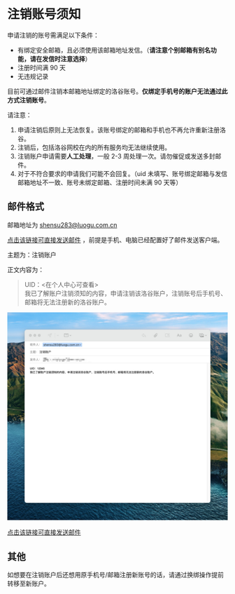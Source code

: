 # 注销账号须知

申请注销的账号需满足以下条件：

- 有绑定安全邮箱，且必须使用该邮箱地址发信。（**请注意个别邮箱有别名功能，请在发信时注意选择**）
- 注册时间满 90 天
- 无违规记录

目前可通过邮件注销本邮箱地址绑定的洛谷账号。**仅绑定手机号的账户无法通过此方式注销账号**。

请注意：

1. 申请注销后原则上无法恢复。该账号绑定的邮箱和手机也不再允许重新注册洛谷。
2. 注销后，包括洛谷网校在内的所有服务均无法继续使用。
3. 注销账户申请需要**人工处理**，一般 2-3 周处理一次。请勿催促或发送多封邮件。
4. 对于不符合要求的申请我们可能不会回复。（uid 未填写、账号绑定邮箱与发信邮箱地址不一致、账号未绑定邮箱、注册时间未满 90 天等）

## 邮件格式

邮箱地址为 shensu283@luogu.com.cn

[点击该链接可直接发送邮件](mailto:shensu283@luogu.com.cn?subject=%E6%B3%A8%E9%94%80%E8%B4%A6%E6%88%B7&body=UID%EF%BC%9A%20%20%0D%0A%E6%88%91%E5%B7%B2%E4%BA%86%E8%A7%A3%E8%B4%A6%E6%88%B7%E6%B3%A8%E9%94%80%E9%A1%BB%E7%9F%A5%E7%9A%84%E5%86%85%E5%AE%B9%EF%BC%8C%E7%94%B3%E8%AF%B7%E6%B3%A8%E9%94%80%E8%AF%A5%E6%B4%9B%E8%B0%B7%E8%B4%A6%E6%88%B7%EF%BC%8C%E6%B3%A8%E9%94%80%E8%B4%A6%E5%8F%B7%E5%90%8E%E6%89%8B%E6%9C%BA%E5%8F%B7%E3%80%81%E9%82%AE%E7%AE%B1%E5%B0%86%E6%97%A0%E6%B3%95%E6%B3%A8%E5%86%8C%E6%96%B0%E7%9A%84%E6%B4%9B%E8%B0%B7%E8%B4%A6%E6%88%B7%E3%80%82) ，前提是手机、电脑已经配置好了邮件发送客户端。

主题为：注销账户

正文内容为：  

> UID：\<在个人中心可查看\>  
> 我已了解账户注销须知的内容，申请注销该洛谷账户，注销账号后手机号、邮箱将无法注册新的洛谷账户。

![邮件格式示例](_image/delete-email-example.jpg)

[点击该链接可直接发送邮件](mailto:shensu283@luogu.com.cn?subject=%E6%B3%A8%E9%94%80%E8%B4%A6%E6%88%B7&body=UID%EF%BC%9A%20%20%0D%0A%E6%88%91%E5%B7%B2%E4%BA%86%E8%A7%A3%E8%B4%A6%E6%88%B7%E6%B3%A8%E9%94%80%E9%A1%BB%E7%9F%A5%E7%9A%84%E5%86%85%E5%AE%B9%EF%BC%8C%E7%94%B3%E8%AF%B7%E6%B3%A8%E9%94%80%E8%AF%A5%E6%B4%9B%E8%B0%B7%E8%B4%A6%E6%88%B7%EF%BC%8C%E6%B3%A8%E9%94%80%E8%B4%A6%E5%8F%B7%E5%90%8E%E6%89%8B%E6%9C%BA%E5%8F%B7%E3%80%81%E9%82%AE%E7%AE%B1%E5%B0%86%E6%97%A0%E6%B3%95%E6%B3%A8%E5%86%8C%E6%96%B0%E7%9A%84%E6%B4%9B%E8%B0%B7%E8%B4%A6%E6%88%B7%E3%80%82)

## 其他

如想要在注销账户后还想用原手机号/邮箱注册新账号的话，请通过换绑操作提前转移至新账户。
